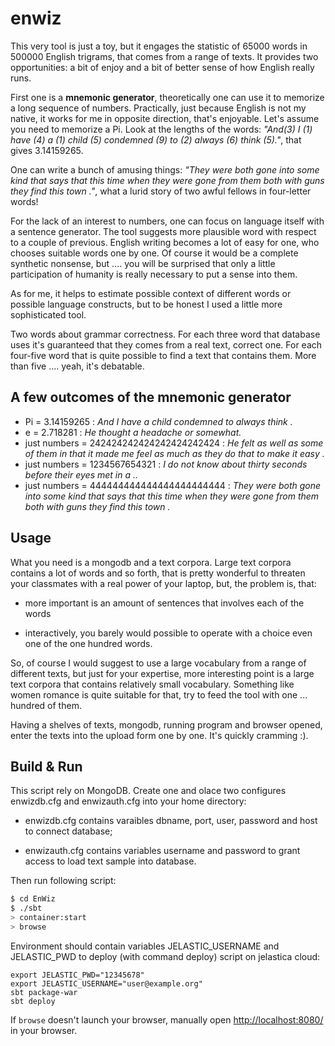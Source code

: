 enwiz
=====


This very tool is just a toy, but it engages the statistic of 65000 words in 500000 English trigrams, that comes from a range of texts. It provides two opportunities: a bit of enjoy and a bit of better sense of how English really runs.

First one is a **mnemonic generator**, theoretically one can use it to memorize a long sequence of numbers. Practically, just because English is not my native, it works for me in opposite direction, that's enjoyable. Let's assume you need to memorize a Pi. Look at the lengths of the words: *"And(3) I (1) have (4) a (1) child (5) condemned (9) to (2) always (6) think (5)."*, that gives 3.14159265.

One can write a bunch of amusing things: *"They were both gone into some kind that says that this time when they were gone from them both with guns they find this town ."*, what a lurid story of two awful fellows in four-letter words!

For the lack of an interest to numbers, one can focus on language itself with a sentence generator. The tool suggests more plausible word with respect to a couple of previous. English writing becomes a lot of easy for one, who chooses suitable words one by one. Of course it would be a complete synthetic nonsense, but .... you will be surprised that only a little participation of humanity is really necessary to put a sense into them.

As for me, it helps to estimate possible context of different words or possible language constructs, but to be honest I used a little more sophisticated tool.

Two words about grammar correctness. For each three word that database uses it's guaranteed that they comes from a real text, correct one. For each four-five word that is quite possible to find a text that contains them. More than five .... yeah, it's debatable.

A few outcomes of the mnemonic generator
-------------------------------------------

 - Pi = 3.14159265 :	*And I have a child condemned to always think .*
 -	e = 2.718281 :	*He thought a headache or somewhat.*
 -	just numbers = 242424242424242424242424 : 	*He felt as well as some of them in that it made me feel as much as they do that to make it easy .*
 - just numbers = 1234567654321 :	*I do not know about thirty seconds before their eyes met in a ..*
 - just numbers = 444444444444444444444444 : *They were both gone into some kind that says that this time when they were gone from them both with guns they find this town .*


Usage
-------------
What you need is a mongodb and a text corpora. Large text corpora contains a lot of words and so forth, that 
is pretty wonderful to threaten your classmates with a real power of your laptop, but, the problem is, that:

 - more important is an amount of sentences that involves each of the words

 - interactively, you barely would possible to operate with a choice even one of the one hundred words.

So, of course I would suggest to use a large vocabulary from a range of different texts, but just for your expertise, more interesting point is a large text corpora that contains relatively small vocabulary. Something like women romance is quite suitable for that, try to feed the tool with one ... hundred of them.

Having a shelves of texts, mongodb, running program and browser opened, enter the texts into the upload form one by one. It's quickly cramming :).

Build & Run
-------------------
This script rely on MongoDB. Create one and olace two configures
enwizdb.cfg and enwizauth.cfg into your home directory:

 - enwizdb.cfg contains varaibles dbname, port, user, password and host to connect
   database;

 - enwizauth.cfg contains variables username and password to grant access to load 
   text sample into database.

Then run following script: 

```sh
$ cd EnWiz
$ ./sbt
> container:start
> browse
```

Environment should contain variables JELASTIC_USERNAME and JELASTIC_PWD to deploy (with command deploy) 
script on jelastica cloud:

```
export JELASTIC_PWD="12345678"
export JELASTIC_USERNAME="user@example.org"
sbt package-war
sbt deploy
```

If `browse` doesn't launch your browser, manually open [http://localhost:8080/](http://localhost:8080/) in your browser.
